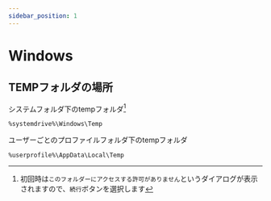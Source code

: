 ```yaml
---
sidebar_position: 1
---
```


# Windows

## TEMPフォルダの場所

システムフォルダ下のtempフォルダ[^1]  

```run
%systemdrive%\Windows\Temp
```

[^1]: 初回時は`このフォルダーにアクセスする許可がありません`というダイアログが表示されますので、`続行`ボタンを選択します  
  
ユーザーごとのプロファイルフォルダ下のtempフォルダ

```run
%userprofile%\AppData\Local\Temp
```
